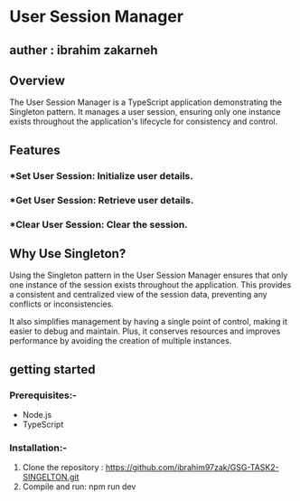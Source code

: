 # User Session Manager
## auther : ibrahim zakarneh

## Overview
The User Session Manager is a TypeScript application demonstrating the Singleton pattern. It manages a user session, ensuring only one instance exists throughout the application's lifecycle for consistency and control.
## Features
### *Set User Session: Initialize user details.
###  *Get User Session: Retrieve user details.
###  *Clear User Session: Clear the session.

## Why Use Singleton?
Using the Singleton pattern in the User Session Manager ensures that only one instance of the session exists throughout the application. This provides a consistent and centralized view of the session data, preventing any conflicts or inconsistencies.

It also simplifies management by having a single point of control, making it easier to debug and maintain. Plus, it conserves resources and improves performance by avoiding the creation of multiple instances. 
## getting started 
### Prerequisites:-
* Node.js
* TypeScript
### Installation:-
1. Clone the repository : https://github.com/ibrahim97zak/GSG-TASK2-SINGELTON.git
2. Compile and run: npm run dev




